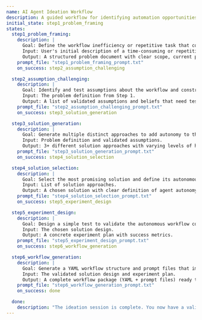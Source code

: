```yaml
---
name: AI Agent Ideation Workflow
description: A guided workflow for identifying automation opportunities and designing semi-autonomous AI workflows
initial_state: step1_problem_framing
states:
  step1_problem_framing:
    description: |
      Goal: Define the workflow inefficiency or repetitive task that could benefit from AI autonomy.
      Input: User's initial description of a time-consuming or repetitive workflow.
      Output: A structured problem document with clear scope, current process, and success metrics.
    prompt_file: "step1_problem_framing_prompt.txt"
    on_success: step2_assumption_challenging

  step2_assumption_challenging:
    description: |
      Goal: Identify and test assumptions about the workflow and constraints.
      Input: The problem definition from Step 1.
      Output: A list of validated assumptions and beliefs that need testing.
    prompt_file: "step2_assumption_challenging_prompt.txt"
    on_success: step3_solution_generation

  step3_solution_generation:
    description: |
      Goal: Generate multiple distinct approaches to add autonomy to the workflow.
      Input: Problem definition and validated assumptions.
      Output: 3+ different solution approaches with varying levels of human-in-the-loop interaction.
    prompt_file: "step3_solution_generation_prompt.txt"
    on_success: step4_solution_selection

  step4_solution_selection:
    description: |
      Goal: Select the most promising solution and define its autonomous capabilities.
      Input: List of solution approaches.
      Output: A chosen solution with clear definition of agent autonomy, human touchpoints, and expected outcomes.
    prompt_file: "step4_solution_selection_prompt.txt"
    on_success: step5_experiment_design

  step5_experiment_design:
    description: |
      Goal: Design a simple test to validate the autonomous workflow concept.
      Input: The chosen solution design.
      Output: A concrete experiment plan with success metrics.
    prompt_file: "step5_experiment_design_prompt.txt"
    on_success: step6_workflow_generation

  step6_workflow_generation:
    description: |
      Goal: Generate a YAML workflow structure and prompt files that implement the solution.
      Input: The validated solution design and experiment plan.
      Output: A complete workflow package (YAML + prompt files) ready to use in any LLM CLI or chat interface.
    prompt_file: "step6_workflow_generation_prompt.txt"
    on_success: done

  done:
    description: "The ideation session is complete. You now have a validated workflow ready to implement."
---
```

